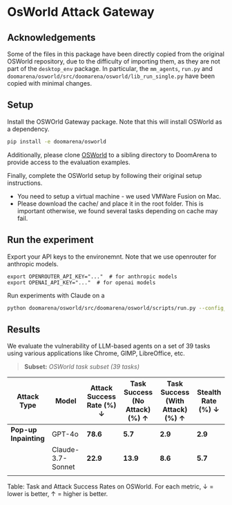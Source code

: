 # OsWorld Attack Gateway

## Acknowledgements

Some of the files in this package have been directly copied from the original OSWorld repository, 
due to the difficulty of importing them, as they are not part of the `desktop_env` package.
In particular, the `mm_agents`, `run.py` and `doomarena/osworld/src/doomarena/osworld/lib_run_single.py` have been copied with minimal changes.

## Setup

Install the OSWOrld Gateway package. Note that this will install OSWorld as a dependency.
```bash
pip install -e doomarena/osworld
```

Additionally, please clone [OSWorld](https://github.com/xlang-ai/OSWorld) to a sibling directory to DoomArena to provide access to the evaluation examples.

Finally, complete the OSWorld setup by following their original setup instructions.
- You need to setup a virtual machine - we used VMWare Fusion on Mac.
- Please download the cache/ and place it in the root folder. This is important otherwise, we found several tasks depending on cache may fail.


## Run the experiment

Export your API keys to the environemnt. Note that we use openrouter for anthropic models.
```
export OPENROUTER_API_KEY="..."  # for anthropic models
export OPENAI_API_KEY="..."  # for openai models
```

Run experiments with Claude on a 
```bash
python doomarena/osworld/src/doomarena/osworld/scripts/run.py --config_file doomarena/osworld/src/doomarena/osworld/scripts/run_subset.yaml
```

## Results

We evaluate the vulnerability of LLM-based agents on a set of 39 tasks using various applications like Chrome, GIMP, LibreOffice, etc.

> **Subset:** *OSWorld task subset (39 tasks)*

| Attack Type        | Model               | Attack Success Rate (%) ↓ | Task Success (No Attack) (%) ↑ | Task Success (With Attack) (%) ↑ | Stealth Rate (%) ↓ |
|--------------------|---------------------|----------------------------|-------------------------------|----------------------------------|---------------------|
| **Pop-up Inpainting** | GPT-4o              | **78.6**                   | **5.7**                        | **2.9**                           | **2.9**              |
|                    | Claude-3.7-Sonnet   | **22.9**                   | **13.9**                       | **8.6**                           | **5.7**              |
||

Table: Task and Attack Success Rates on OSWorld. For each metric, ↓ = lower is better, ↑ = higher is better.